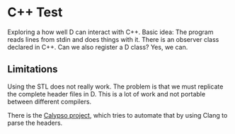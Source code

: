 # C++ Test

Exploring a how well D can interact with C++.
Basic idea: The program reads lines from stdin and does things with it.
There is an observer class declared in C++.
Can we also register a D class?
Yes, we can.

## Limitations

Using the STL does not really work.
The problem is that we must replicate the complete header files in D.
This is a lot of work and not portable between different compilers.

There is the [Calypso project](https://github.com/Syniurge/Calypso),
which tries to automate that by using Clang to parse the headers.

